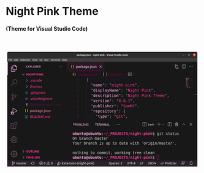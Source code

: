 # Night Pink Theme

#### (Theme for Visual Studio Code)

<br/>

![theme preview](./assets/night-pink-theme.png)
